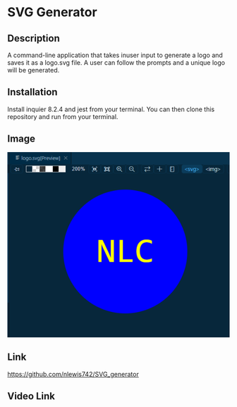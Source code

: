 # SVG Generator

## Description

A command-line application that takes inuser input to generate a logo and saves it as a logo.svg file. A user can follow the prompts and a unique logo will be generated.

## Installation
Install inquier 8.2.4 and jest from your terminal. You can then clone this repository and run from your terminal.

## Image

![alt text](./Assets/Capture.PNG)

## Link

https://github.com/nlewis742/SVG_generator

## Video Link


